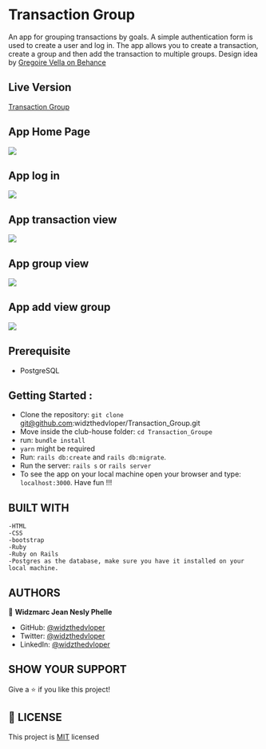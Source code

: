 # Transaction Group
An app for grouping transactions by goals. A simple authentication form is used to create a user and log in. The app allows you to create a transaction, create a group and then add the transaction to multiple groups. Design idea by [Gregoire Vella on Behance](https://www.behance.net/gallery/19759151/Snapscan-iOs-design-and-branding)

## Live Version
[Transaction Group](https://aqueous-anchorage-96562.herokuapp.com/)

## App Home Page
![](app/assets/images/profil.png)
## App log in
![](app/assets/images/log_in.png)
## App transaction view
![](app/assets/images/transaction.png)
## App group view
![](app/assets/images/group.png)
## App add view group
![](app/assets/images/addtogroup.png)

## Prerequisite
- PostgreSQL

## Getting Started :
- Clone the repository: `git clone` git@github.com:widzthedvloper/Transaction_Group.git
- Move inside the club-house folder: `cd Transaction_Groupe`
- run: `bundle install`
- `yarn` might be required
- Run: `rails db:create` and `rails db:migrate`.
- Run the server: `rails s` or `rails server`
- To see the app on your local machine open your browser and type: `localhost:3000`. Have fun !!!


## BUILT WITH

    -HTML
    -CSS
    -bootstrap
    -Ruby
    -Ruby on Rails
    -Postgres as the database, make sure you have it installed on your local machine.


##  AUTHORS

👤 **Widzmarc Jean Nesly Phelle**

- GitHub: [@widzthedvloper](https://github.com/widzthedvloper)
- Twitter: [@widzthedvloper](https://twitter.com/widzthedvloper)
- LinkedIn: [@widzthedvloper](https://www.linkedin.com/in/widzmarc-jean-nesly-phelle-252a26129/)

## SHOW YOUR SUPPORT
Give a :star: if you like this project!

## 📝 LICENSE
This project is [MIT](/LICENSE) licensed
